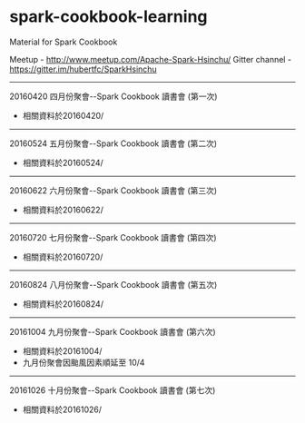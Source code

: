 # spark-cookbook-learning
Material for Spark Cookbook

Meetup - http://www.meetup.com/Apache-Spark-Hsinchu/
Gitter channel - https://gitter.im/hubertfc/SparkHsinchu

---------------------------

20160420 四月份聚會--Spark Cookbook 讀書會 (第一次)
* 相關資料於20160420/

---------------------------

20160524 五月份聚會--Spark Cookbook 讀書會 (第二次)
* 相關資料於20160524/

---------------------------

20160622 六月份聚會--Spark Cookbook 讀書會 (第三次)
* 相關資料於20160622/

---------------------------

20160720 七月份聚會--Spark Cookbook 讀書會 (第四次)
* 相關資料於20160720/

---------------------------

20160824 八月份聚會--Spark Cookbook 讀書會 (第五次)
* 相關資料於20160824/

---------------------------

20161004 九月份聚會--Spark Cookbook 讀書會 (第六次)
* 相關資料於20161004/
* 九月份聚會因颱風因素順延至 10/4


---------------------------

20161026 十月份聚會--Spark Cookbook 讀書會 (第七次)
* 相關資料於20161026/
